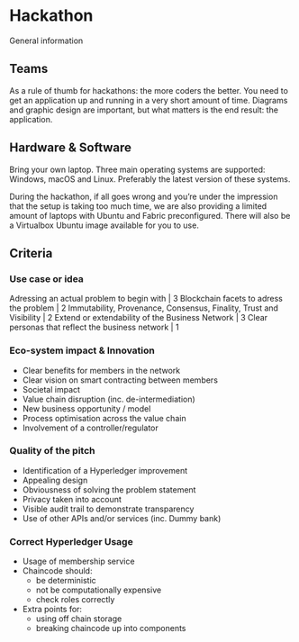 # Hackathon
General information

## Teams
As a rule of thumb for hackathons: the more coders the better. You need to get an application up and running in a very short amount of time. Diagrams and graphic design are important, but what matters is the end result: the application.

## Hardware & Software
Bring your own laptop. Three main operating systems are supported: Windows, macOS and Linux. Preferably the latest version of these systems.

During the hackathon, if all goes wrong and you’re under the impression that the setup is taking too much time, we are also providing a limited amount of laptops with Ubuntu and Fabric preconfigured. There will also be a Virtualbox Ubuntu image available for you to use.

## Criteria
### Use case or idea

Adressing an actual problem to begin with | 3
Blockchain facets to adress the problem | 2
Immutability, Provenance, Consensus, Finality, Trust and Visibility | 2
Extend or extendability of the Business Network | 3
Clear personas that reflect the business network | 1

### Eco-system impact & Innovation
- Clear benefits for members in the network
- Clear vision on smart contracting between members
- Societal impact
- Value chain disruption (inc. de-intermediation)
- New business opportunity / model
- Process optimisation across the value chain 
- Involvement of a controller/regulator

### Quality of the pitch
- Identification of a Hyperledger improvement
- Appealing design
- Obviousness of solving the problem statement
- Privacy taken into account
- Visible audit trail to demonstrate transparency
- Use of other APIs and/or services (inc. Dummy bank)

### Correct Hyperledger Usage
- Usage of membership service
- Chaincode should:
  - be deterministic
  - not be computationally expensive
  - check roles correctly
- Extra points for:
  - using off chain storage
  - breaking chaincode up into components
